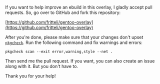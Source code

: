 If you want to help improve an ebuild in this overlay, I gladly accept pull
requests. So, go over to GitHub and fork this repository:

[https://github.com/fritteli/gentoo-overlay](https://github.com/fritteli/gentoo-overlay)

After you're done, please make sure that your changes don't upset
[`pkgcheck`](https://wiki.gentoo.org/wiki/Pkgcheck). Run the following
command and fix warnings and errors:
```commandline
pkgcheck scan --exit error,warning,style --net .
```

Then send me the pull request. If you want, you can also create an issue along
with it. But you don't have to.

Thank you for your help!
